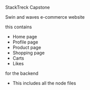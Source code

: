 StackTreck Capstone

Swin and waves e-commerce website

this contains
- Home page
- Profile page
- Product page
- Shopping page
- Carts
- Likes

for the backend 
- This includes all the node files 
